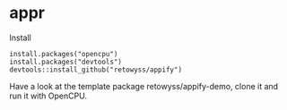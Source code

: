 # appr

Install

```
install.packages("opencpu")
install.packages("devtools")
devtools::install_github("retowyss/appify")
```

Have a look at the template package retowyss/appify-demo, clone it and run it with OpenCPU.

